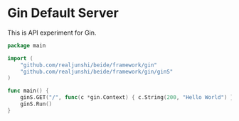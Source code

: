 # Gin Default Server

This is API experiment for Gin.

```go
package main

import (
	"github.com/realjunshi/beide/framework/gin"
	"github.com/realjunshi/beide/framework/gin/ginS"
)

func main() {
	ginS.GET("/", func(c *gin.Context) { c.String(200, "Hello World") })
	ginS.Run()
}
```
